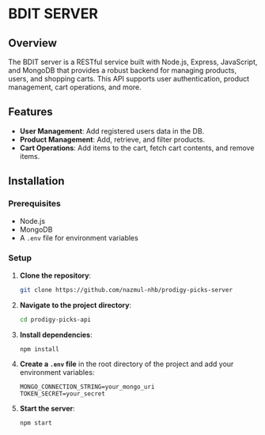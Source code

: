 # BDIT SERVER

## Overview

The BDIT server is a RESTful service built with Node.js, Express, JavaScript, and MongoDB that provides a robust backend for managing products, users, and shopping carts. This API supports user authentication, product management, cart operations, and more.

## Features

- **User Management**: Add registered users data in the DB.
- **Product Management**: Add, retrieve, and filter products.
- **Cart Operations**: Add items to the cart, fetch cart contents, and remove items.

## Installation

### Prerequisites

- Node.js
- MongoDB
- A `.env` file for environment variables

### Setup

1. **Clone the repository**:

    ```bash
    git clone https://github.com/nazmul-nhb/prodigy-picks-server
    ```

2. **Navigate to the project directory**:

    ```bash
    cd prodigy-picks-api
    ```

3. **Install dependencies**:

    ```bash
    npm install
    ```

4. **Create a `.env` file** in the root directory of the project and add your environment variables:

    ```env
    MONGO_CONNECTION_STRING=your_mongo_uri
    TOKEN_SECRET=your_secret
    ```

5. **Start the server**:

    ```bash
    npm start
    ```